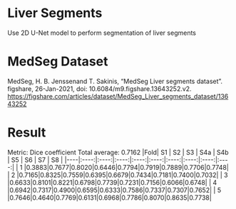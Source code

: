 # Liver Segments
Use 2D U-Net model to perform segmentation of liver segments

# MedSeg Dataset
MedSeg, H. B. Jenssenand T. Sakinis, “MedSeg Liver segments dataset”. figshare, 26-Jan-2021, doi: 10.6084/m9.figshare.13643252.v2.  
https://figshare.com/articles/dataset/MedSeg_Liver_segments_dataset/13643252

# Result
Metric: Dice coefficient  Total average: 0.7162
|Fold|  S1  |  S2  |  S3  |  S4a |  S4b |  S5  |  S6  |  S7  |  S8  |
|----|:----:|:----:|:----:|:----:|:----:|:----:|:----:|:----:|:----:|
| 1  |0.3883|0.7677|0.8020|0.6446|0.7794|0.7919|0.7889|0.7706|0.7748|
| 2  |0.7165|0.8325|0.7559|0.6395|0.6679|0.7434|0.7181|0.7400|0.7032|
| 3  |0.6633|0.8101|0.8221|0.6798|0.7739|0.7231|0.7156|0.6066|0.6748|
| 4  |0.6942|0.7317|0.4900|0.6595|0.6333|0.7586|0.7337|0.7307|0.7652|
| 5  |0.7646|0.4640|0.7769|0.6131|0.6968|0.7786|0.8070|0.8635|0.7738|